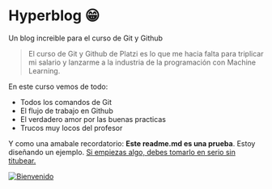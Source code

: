  # Hyperblog 😁
Un blog increible para el curso de Git y Github
> El curso de Git y Github de Platzi es lo que me hacia falta para triplicar mi salario y lanzarme a la industria de la programación con Machine Learning.

En este curso vemos de todo:
- Todos los comandos de Git
- El flujo de trabajo en Github
- El verdadero amor por las buenas practicas
- Trucos muy locos del profesor

Y como una amabale recordatorio: **Este readme.md es una prueba**. Estoy diseñando un ejemplo. [Si empiezas algo, debes tomarlo en serio sin titubear.](https://as01.epimg.net/meristation/imagenes/2022/07/15/noticias/1657907079_587637_1657916163_noticia_normal.jpg "Si empiezas algo, debes tomarlo en serio sin titubear.")

[![Bienvenido](https://upload.wikimedia.org/wikipedia/commons/thumb/f/f3/One_piece.png/200px-One_piece.png "Bienvenido")](https://upload.wikimedia.org/wikipedia/commons/thumb/f/f3/One_piece.png/200px-One_piece.png "Bienvenido")
